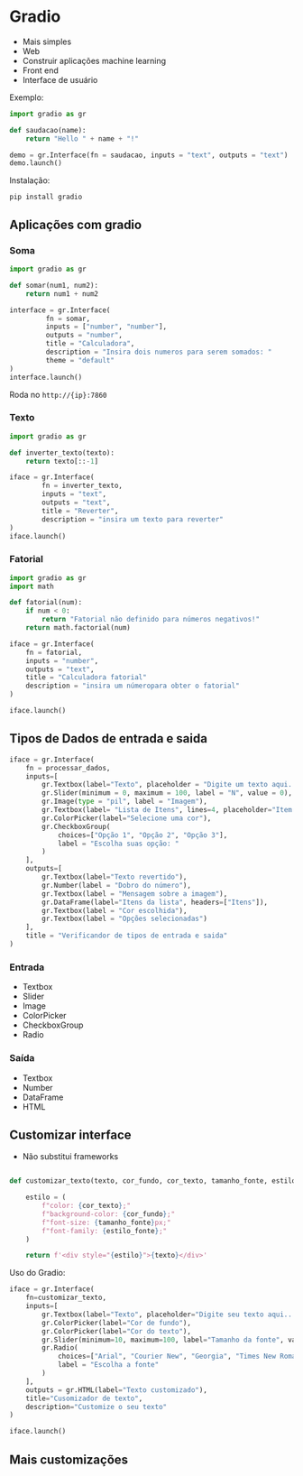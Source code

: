 ﻿# Gradio

* Mais simples
* Web
* Construir aplicações machine learning
* Front end
*  Interface de usuário

Exemplo:
```python
import gradio as gr

def saudacao(name):
    return "Hello " + name + "!"

demo = gr.Interface(fn = saudacao, inputs = "text", outputs = "text")
demo.launch()
```
Instalação:
```
pip install gradio
```
## Aplicações com gradio
### Soma 

```python
import gradio as gr

def somar(num1, num2):
    return num1 + num2

interface = gr.Interface(
         fn = somar,
         inputs = ["number", "number"],
         outputs = "number",
         title = "Calculadora",
         description = "Insira dois numeros para serem somados: "
         theme = "default"
)
interface.launch()
```
Roda no ``http://{ip}:7860``

### Texto
```python
import gradio as gr

def inverter_texto(texto):
    return texto[::-1]

iface = gr.Interface(
		fn = inverter_texto,
		inputs = "text",
		outputs = "text",
		title = "Reverter",
		description = "insira um texto para reverter"
)
iface.launch()
```

### Fatorial

```python
import gradio as gr
import math

def fatorial(num):
	if num < 0:
		return "Fatorial não definido para números negativos!"
	return math.factorial(num)

iface = gr.Interface(
	fn = fatorial,
	inputs = "number",
	outputs = "text",
	title = "Calculadora fatorial"
	description = "insira um númeropara obter o fatorial"
)

iface.launch()
```

## Tipos de Dados de entrada e saida

```python
iface = gr.Interface(
    fn = processar_dados,
    inputs=[
        gr.Textbox(label="Texto", placeholder = "Digite um texto aqui..."),
        gr.Slider(minimum = 0, maximum = 100, label = "N", value = 0),
        gr.Image(type = "pil", label = "Imagem"),
        gr.Textbox(label= "Lista de Itens", lines=4, placeholder="Item 1\nItem 2"),
        gr.ColorPicker(label="Selecione uma cor"),
        gr.CheckboxGroup(
            choices=["Opção 1", "Opção 2", "Opção 3"],
            label = "Escolha suas opção: "
        )
    ],
    outputs=[
        gr.Textbox(label="Texto revertido"),
        gr.Number(label = "Dobro do número"),
        gr.Textbox(label = "Mensagem sobre a imagem"),
        gr.DataFrame(label="Itens da lista", headers=["Itens"]),
        gr.Textbox(label = "Cor escolhida"),
        gr.Textbox(label = "Opções selecionadas")
    ],
    title = "Verificandor de tipos de entrada e saida"
)

```

### Entrada

* Textbox
* Slider
* Image
* ColorPicker
* CheckboxGroup
* Radio

### Saída
* Textbox
* Number
* DataFrame
* HTML

## Customizar interface

* Não substitui frameworks

```python

def customizar_texto(texto, cor_fundo, cor_texto, tamanho_fonte, estilo_fonte):

    estilo = (
        f"color: {cor_texto};"
        f"background-color: {cor_fundo};"
        f"font-size: {tamanho_fonte}px;"
        f"font-family: {estilo_fonte};"
    )

    return f'<div style="{estilo}">{texto}</div>'
```

Uso do Gradio:

```python
iface = gr.Interface(
    fn=customizar_texto,
    inputs=[
        gr.Textbox(label="Texto", placeholder="Digite seu texto aqui..."),
        gr.ColorPicker(label="Cor de fundo"),
        gr.ColorPicker(label="Cor do texto"),
        gr.Slider(minimum=10, maximum=100, label="Tamanho da fonte", value=20),
        gr.Radio(
            choices=["Arial", "Courier New", "Georgia", "Times New Roman", "Verdana"],
            label = "Escolha a fonte"
        )
    ],
    outputs = gr.HTML(label="Texto customizado"),
    title="Cusomizador de texto",
    description="Customize o seu texto"
)

iface.launch()

```

## Mais customizações
